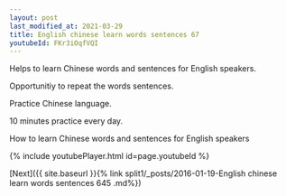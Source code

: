 ```yaml
---
layout: post
last_modified_at: 2021-03-29
title: English chinese learn words sentences 67 
youtubeId: FKr3iOqfVQI
---
```

 
 
Helps to learn Chinese words and sentences for English speakers.

Opportunitiy to repeat the words sentences. 

Practice Chinese language. 
 
10 minutes practice every day. 
 
How to learn Chinese words and sentences for English speakers 
 
{% include youtubePlayer.html id=page.youtubeId %}
 
 
[Next]({{ site.baseurl }}{% link  split1/_posts/2016-01-19-English chinese learn words sentences 645 .md%})
 
